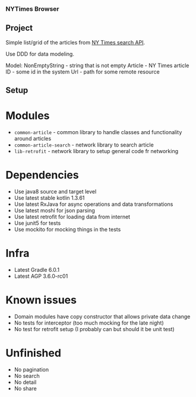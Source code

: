 ### NYTimes Browser

## Project
Simple list/grid of the articles from [NY Times search API](https://developer.nytimes.com/docs/articlesearch-product/1/overview).

Use DDD for data modeling.

Model:
NonEmptyString - string that is not empty
Article - NY Times article
ID - some id in the system
Url - path for some remote resource

## Setup

# Modules
* `common-article` - common library to handle classes and functionality around articles
* `common-article-search` - network library to search article 
* `lib-retrofit` - network library to setup general code fr networking 

# Dependencies
* Use java8 source and target level
* Use latest stable kotlin 1.3.61
* Use latest RxJava for async operations and data transformations
* Use latest moshi for json parsing
* Use latest retrofit for loading data from internet
* Use junit5 for tests
* Use mockito for mocking things in the tests

# Infra
* Latest Gradle 6.0.1
* Latest AGP 3.6.0-rc01

# Known issues
* Domain modules have copy constructor that allows private data change
* No tests for interceptor (too much mocking for the late night)
* No test for retrofit setup (I probably can but should it be unit test)

# Unfinished
* No pagination
* No search
* No detail
* No share 
